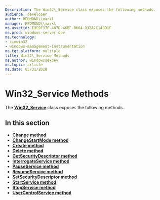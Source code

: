 ```yaml
---
Description: The Win32\_Service class exposes the following methods.
audience: developer
author: REDMOND\\markl
manager: REDMOND\\markl
ms.assetid: E3E9F37F-487D-46BF-B664-D32A7C14BD1F
ms.prod: windows-server-dev
ms.technology:
- cimwin32
- windows-management-instrumentation
ms.tgt_platform: multiple
title: Win32\_Service Methods
ms.author: windowssdkdev
ms.topic: article
ms.date: 05/31/2018
---
```


# Win32\_Service Methods

The [**Win32\_Service**](win32-service.md) class exposes the following methods.

## In this section

-   [**Change method**](change-method-in-class-win32-service.md)
-   [**ChangeStartMode method**](changestartmode-method-in-class-win32-service.md)
-   [**Create method**](create-method-in-class-win32-service.md)
-   [**Delete method**](delete-method-in-class-win32-service.md)
-   [**GetSecurityDescriptor method**](getsecuritydescriptor-method-in-class-win32-service.md)
-   [**InterrogateService method**](interrogateservice-method-in-class-win32-service.md)
-   [**PauseService method**](pauseservice-method-in-class-win32-service.md)
-   [**ResumeService method**](resumeservice-method-in-class-win32-service.md)
-   [**SetSecurityDescriptor method**](setsecuritydescriptor-method-in-class-win32-service.md)
-   [**StartService method**](startservice-method-in-class-win32-service.md)
-   [**StopService method**](stopservice-method-in-class-win32-service.md)
-   [**UserControlService method**](usercontrolservice-method-in-class-win32-service.md)

 

 



